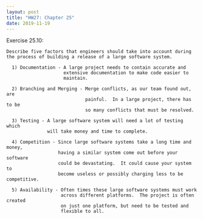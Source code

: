 ```yaml
---
layout: post
title: "HW27: Chapter 25"
date: 2019-11-19
---
```


  Exercise 25.10:

    Describe five factors that engineers should take into account during
    the process of building a release of a large software system.

      1) Documentation - A large project needs to contain accurate and
                         extensive documentation to make code easier to
                         maintain.

      2) Branching and Merging - Merge conflicts, as our team found out, are
                                 painful.  In a large project, there has to be
                                 so many conflicts that must be resolved.

      3) Testing - A large software system will need a lot of testing which
                   will take money and time to complete.

      4) Competition - Since large software systems take a long time and money,
                       having a similar system come out before your software
                       could be devastating.  It could cause your system to
                       become useless or possibly charging less to be competitive.

      5) Availability - Often times these large software systems must work
                        across different platforms.  The project is often created
                        on just one platform, but need to be tested and
                        flexible to all.
